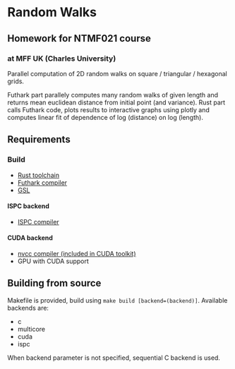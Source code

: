 # Random Walks
## Homework for NTMF021 course
### at MFF UK (Charles University)

Parallel computation of 2D random walks on square / triangular / hexagonal grids.

Futhark part parallely computes many random walks of given length and returns mean euclidean distance from initial point (and variance).
Rust part calls Futhark code, plots results to interactive graphs using plotly and computes linear fit of dependence of log (distance) on log (length).

## Requirements
### Build
- [Rust toolchain](https://www.rust-lang.org/tools/install)
- [Futhark compiler](https://futhark.readthedocs.io/en/stable/installation.html)
- [GSL](https://www.gnu.org/software/gsl/)
#### ISPC backend
- [ISPC compiler](https://ispc.github.io/downloads.html)
#### CUDA backend
- [nvcc compiler (included in CUDA toolkit)](https://developer.nvidia.com/cuda-downloads)
- GPU with CUDA support

## Building from source
Makefile is provided, build using `make build [backend=(backend)]`.
Available backends are:
- c
- multicore
- cuda
- ispc

When backend parameter is not specified, sequential C backend is used.